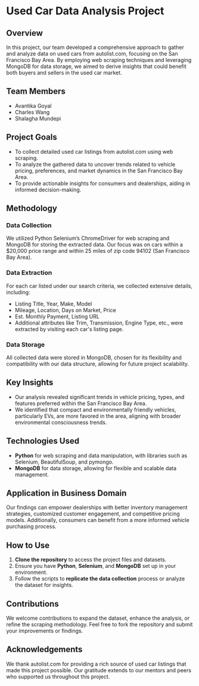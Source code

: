 # Used Car Data Analysis Project

## Overview

In this project, our team developed a comprehensive approach to gather and analyze data on used cars from autolist.com, focusing on the San Francisco Bay Area. By employing web scraping techniques and leveraging MongoDB for data storage, we aimed to derive insights that could benefit both buyers and sellers in the used car market.

## Team Members

- Avantika Goyal
- Charles Wang
- Shalagha Mundepi

## Project Goals

- To collect detailed used car listings from autolist.com using web scraping.
- To analyze the gathered data to uncover trends related to vehicle pricing, preferences, and market dynamics in the San Francisco Bay Area.
- To provide actionable insights for consumers and dealerships, aiding in informed decision-making.

## Methodology

### Data Collection

We utilized Python Selenium’s ChromeDriver for web scraping and MongoDB for storing the extracted data. Our focus was on cars within a $20,000 price range and within 25 miles of zip code 94102 (San Francisco Bay Area).

### Data Extraction

For each car listed under our search criteria, we collected extensive details, including:
- Listing Title, Year, Make, Model
- Mileage, Location, Days on Market, Price
- Est. Monthly Payment, Listing URL
- Additional attributes like Trim, Transmission, Engine Type, etc., were extracted by visiting each car's listing page.

### Data Storage

All collected data were stored in MongoDB, chosen for its flexibility and compatibility with our data structure, allowing for future project scalability.

## Key Insights

- Our analysis revealed significant trends in vehicle pricing, types, and features preferred within the San Francisco Bay Area.
- We identified that compact and environmentally friendly vehicles, particularly EVs, are more favored in the area, aligning with broader environmental consciousness trends.

## Technologies Used

- **Python** for web scraping and data manipulation, with libraries such as Selenium, BeautifulSoup, and pymongo.
- **MongoDB** for data storage, allowing for flexible and scalable data management.

## Application in Business Domain

Our findings can empower dealerships with better inventory management strategies, customized customer engagement, and competitive pricing models. Additionally, consumers can benefit from a more informed vehicle purchasing process.

## How to Use

1. **Clone the repository** to access the project files and datasets.
2. Ensure you have **Python**, **Selenium**, and **MongoDB** set up in your environment.
3. Follow the scripts to **replicate the data collection** process or analyze the dataset for insights.

## Contributions

We welcome contributions to expand the dataset, enhance the analysis, or refine the scraping methodology. Feel free to fork the repository and submit your improvements or findings.

## Acknowledgements

We thank autolist.com for providing a rich source of used car listings that made this project possible. Our gratitude extends to our mentors and peers who supported us throughout this project.
